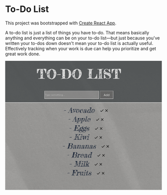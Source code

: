 # To-Do List

This project was bootstrapped with [Create React App](https://github.com/facebook/create-react-app).

A to-do list is just a list of things you have to-do. That means basically anything and everything can be on your to-do list—but just because you've written your to-dos down doesn't mean your to-do list is actually useful. Effectively tracking when your work is due can help you prioritize and get great work done.

![alt text](https://github.com/denisdanailov/to-do-list/blob/main/public/assets/Screen-img.png)


